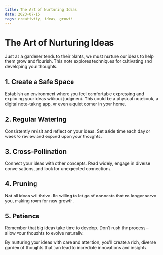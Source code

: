 ```yaml
---
title: The Art of Nurturing Ideas
date: 2023-07-15
tags: creativity, ideas, growth
---
```


# The Art of Nurturing Ideas

Just as a gardener tends to their plants, we must nurture our ideas to help them grow and flourish. This note explores techniques for cultivating and developing your thoughts.

## 1. Create a Safe Space

Establish an environment where you feel comfortable expressing and exploring your ideas without judgment. This could be a physical notebook, a digital note-taking app, or even a quiet corner in your home.

## 2. Regular Watering

Consistently revisit and reflect on your ideas. Set aside time each day or week to review and expand upon your thoughts.

## 3. Cross-Pollination

Connect your ideas with other concepts. Read widely, engage in diverse conversations, and look for unexpected connections.

## 4. Pruning

Not all ideas will thrive. Be willing to let go of concepts that no longer serve you, making room for new growth.

## 5. Patience

Remember that big ideas take time to develop. Don't rush the process – allow your thoughts to evolve naturally.

By nurturing your ideas with care and attention, you'll create a rich, diverse garden of thoughts that can lead to incredible innovations and insights.